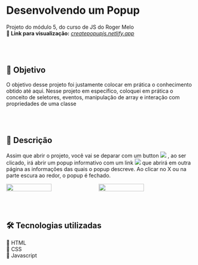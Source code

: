 # Desenvolvendo um Popup 
<p>Projeto do módulo 5, do curso de JS do Roger Melo <br/>
<b>🔎 Link para visualização:</b> <em><a href="https://createpopupjs.netlify.app/" target="_blank">createpopupjs.netlify.app</a></em></p>
<br/><br/>

<h2>📌 Objetivo</h2>
<p>O objetivo desse projeto foi justamente colocar em prática o conhecimento obtido até aqui. Nesse projeto em específico, coloquei em prática o conceito de seletores,
eventos, manipulação de array e interação com propriedades de uma classe</p>
<br/><br/>

<h2>📝 Descrição</h2>
<p>Assim que abrir o projeto, você vai se deparar com um button <img src="https://user-images.githubusercontent.com/101338996/203338323-f6c2d36e-b402-4742-b83c-1d2d33ffe0cb.png"/>
, ao ser clicado, irá abrir um popup informativo com um link <img src="https://user-images.githubusercontent.com/101338996/203339410-2a7aa91e-1d78-40c2-afe9-57d26346de61.png"/>
que abrirá em outra página as informações das quais o popup descreve. Ao clicar no X ou na parte escura ao
redor, o popup é fechado.</p>

<div style="display:flex">
<img src="https://user-images.githubusercontent.com/101338996/203342366-7fb918a8-c32a-4f74-9944-959fc31ac986.gif" width="49%"/>
<img src="https://user-images.githubusercontent.com/101338996/203342506-103232cb-0902-45fd-81c3-40d729c0cee1.gif" width="49%"/>
</div>

<br/><br/>

<h2>🛠️ Tecnologias utilizadas</h2>
🔹 HTML <br/>
🔹 CSS <br/>
🔹 Javascript


